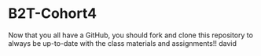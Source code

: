 # B2T-Cohort4
Now that you all have a GitHub, you should fork and clone this repository to always be up-to-date with the class materials and assignments!!
david
